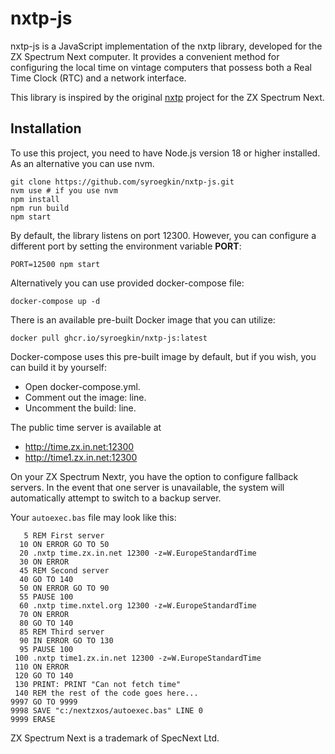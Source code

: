 # nxtp-js

nxtp-js is a JavaScript implementation of the nxtp library, developed for the ZX Spectrum Next computer. It provides a convenient method for configuring the local time on vintage computers that possess both a Real Time Clock (RTC) and a network interface.

This library is inspired by the original [nxtp](https://github.com/Threetwosevensixseven/nxtp) project for the ZX Spectrum Next.



## Installation

To use this project, you need to have Node.js version 18 or higher installed. As an alternative you can use nvm.


```shell
git clone https://github.com/syroegkin/nxtp-js.git
nvm use # if you use nvm
npm install
npm run build
npm start
```

By default, the library listens on port 12300. However, you can configure a different port by setting the environment variable **PORT**:

```shell
PORT=12500 npm start
```

Alternatively you can use provided docker-compose file:
```shell
docker-compose up -d
```

There is an available pre-built Docker image that you can utilize:
```shell
docker pull ghcr.io/syroegkin/nxtp-js:latest
```

Docker-compose uses this pre-built image by default, but if you wish, you can build it by yourself:
* Open docker-compose.yml.
* Comment out the image: line.
* Uncomment the build: line.


The public time server is available at 
* http://time.zx.in.net:12300
* http://time1.zx.in.net:12300

On your ZX Spectrum Nextr, you have the option to configure fallback servers. In the event that one server is unavailable, the system will automatically attempt to switch to a backup server.

Your `autoexec.bas` file may look like this:

```basic
   5 REM First server
  10 ON ERROR GO TO 50
  20 .nxtp time.zx.in.net 12300 -z=W.EuropeStandardTime
  30 ON ERROR
  45 REM Second server
  40 GO TO 140
  50 ON ERROR GO TO 90
  55 PAUSE 100
  60 .nxtp time.nxtel.org 12300 -z=W.EuropeStandardTime
  70 ON ERROR
  80 GO TO 140
  85 REM Third server
  90 IN ERROR GO TO 130
  95 PAUSE 100
 100 .nxtp time1.zx.in.net 12300 -z=W.EuropeStandardTime
 110 ON ERROR
 120 GO TO 140
 130 PRINT: PRINT "Can not fetch time"
 140 REM the rest of the code goes here...
9997 GO TO 9999
9998 SAVE "c:/nextzxos/autoexec.bas" LINE 0
9999 ERASE

```

ZX Spectrum Next is a trademark of SpecNext Ltd.